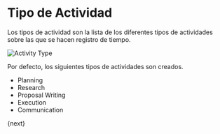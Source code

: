 <!-- add-breadcrumbs -->
# Tipo de Actividad

Los tipos de actividad son la lista de los diferentes tipos de actividades sobre las que se hacen registro de tiempo.

<img class="screenshot" alt="Activity Type" src="{{docs_base_url}}/assets/img/project/activity_type.png">

Por defecto, los siguientes tipos de actividades son creados.

* Planning
* Research
* Proposal Writing
* Execution
* Communication

{next}